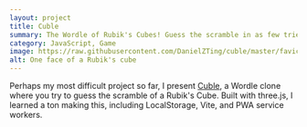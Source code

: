 ```yaml
---
layout: project
title: Cuble
summary: The Wordle of Rubik's Cubes! Guess the scramble in as few tries as you can. Cubing experience helpful.
category: JavaScript, Game
image: https://raw.githubusercontent.com/DanielZTing/cuble/master/favicon.png
alt: One face of a Rubik's cube
---
```


Perhaps my most difficult project so far, I present [Cuble](https://danielzting.github.io/cuble/), a Wordle clone where you try to guess the scramble of a Rubik's Cube. Built with three.js, I learned a ton making this, including LocalStorage, Vite, and PWA service workers.
